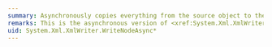 ```yaml
---
summary: Asynchronously copies everything from the source object to the current writer instance.
remarks: This is the asynchronous version of <xref:System.Xml.XmlWriter.WriteNode%2A>, with the same functionality. To use this method, you must set the <xref:System.Xml.XmlWriterSettings.Async%2A> flag to `true`.
uid: System.Xml.XmlWriter.WriteNodeAsync*
---
```

